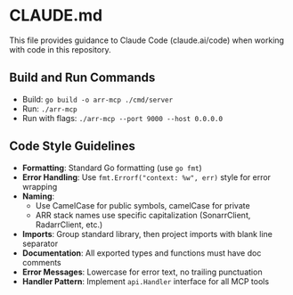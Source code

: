 # CLAUDE.md

This file provides guidance to Claude Code (claude.ai/code) when working with code in this repository.

## Build and Run Commands
- Build: `go build -o arr-mcp ./cmd/server`
- Run: `./arr-mcp`
- Run with flags: `./arr-mcp --port 9000 --host 0.0.0.0`

## Code Style Guidelines
- **Formatting**: Standard Go formatting (use `go fmt`)
- **Error Handling**: Use `fmt.Errorf("context: %w", err)` style for error wrapping
- **Naming**: 
  - Use CamelCase for public symbols, camelCase for private
  - ARR stack names use specific capitalization (SonarrClient, RadarrClient, etc.)
- **Imports**: Group standard library, then project imports with blank line separator
- **Documentation**: All exported types and functions must have doc comments
- **Error Messages**: Lowercase for error text, no trailing punctuation
- **Handler Pattern**: Implement `api.Handler` interface for all MCP tools